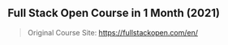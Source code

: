 ## Full Stack Open Course in 1 Month (2021)

> Original Course Site: https://fullstackopen.com/en/


